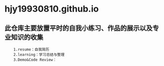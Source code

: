 # hjy19930810.github.io

## 此仓库主要放置平时的自我小练习、作品的展示以及专业知识的收集
```
    1.resume：自我简历
    2.learning：学习总结与整理
    3.Demo&Code Review：
```
